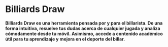 # Billiards Draw

<b>Billiards Draw es una herramienta pensada por y para el billarista. De una forma intuitiva, resuelve tus dudas acerca de cualquier jugada y analiza cómodamente desde tu móvil. Asimismo, accede a contenido académico útil para tu aprendizaje y mejora en el deporte del billar.</b>
